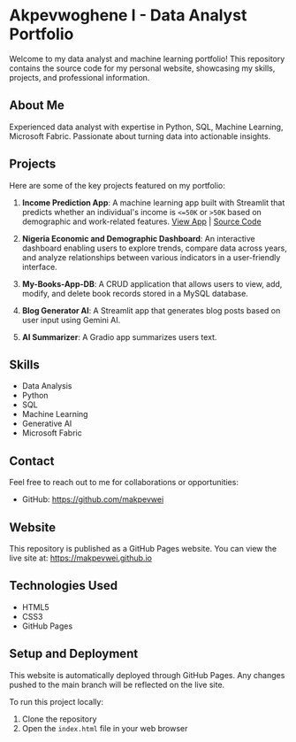 # Akpevwoghene I - Data Analyst Portfolio

Welcome to my data analyst and machine learning portfolio! This repository contains the source code for my personal website, showcasing my skills, projects, and professional information.

## About Me

Experienced data analyst with expertise in Python, SQL, Machine Learning, Microsoft Fabric. Passionate about turning data into actionable insights.

## Projects

Here are some of the key projects featured on my portfolio:

1. **Income Prediction App**: A machine learning app built with Streamlit that predicts whether an individual's income is `<=50K` or `>50K` based on demographic and work-related features. [View App](https://income-prediction-app.streamlit.app) | [Source Code](https://github.com/your-repo/income-prediction-app)

2. **Nigeria Economic and Demographic Dashboard**: An interactive dashboard enabling users to explore trends, compare data across years, and analyze relationships between various indicators in a user-friendly interface.

3. **My-Books-App-DB**: A CRUD application that allows users to view, add, modify, and delete book records stored in a MySQL database.

4. **Blog Generator AI**: A Streamlit app that generates blog posts based on user input using Gemini AI.

5. **AI Summarizer**: A Gradio app summarizes users text. 
  

## Skills

- Data Analysis
- Python
- SQL
- Machine Learning
- Generative AI
- Microsoft Fabric

## Contact

Feel free to reach out to me for collaborations or opportunities:
- GitHub: https://github.com/makpevwei

## Website

This repository is published as a GitHub Pages website. You can view the live site at: https://makpevwei.github.io

## Technologies Used

- HTML5
- CSS3
- GitHub Pages

## Setup and Deployment

This website is automatically deployed through GitHub Pages. Any changes pushed to the main branch will be reflected on the live site.

To run this project locally:
1. Clone the repository
2. Open the `index.html` file in your web browser

